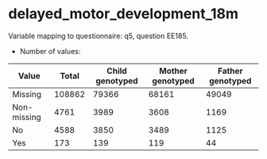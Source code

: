 # delayed_motor_development_18m
Variable mapping to questionnaire: q5, question EE185.
- Number of values:

| Value | Total | Child genotyped | Mother genotyped | Father genotyped |
| ----- | ----- | --------------- | ---------------- | ---------------- |
| Missing | 108862 | 79366 | 68161 | 49049 |
| Non-missing | 4761 | 3989 | 3608 | 1169 |
| No | 4588 | 3850 | 3489 |1125 |
| Yes | 173 | 139 | 119 |44 |



